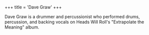 +++
title = 'Dave Graw'
+++

Dave Graw is a drummer and percussionist who performed drums, percussion, and backing vocals on Heads Will Roll's "Extrapolate the Meaning" album.
